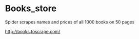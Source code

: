# Books_store

Spider scrapes names and prices of all 1000 books on 50 pages

http://books.toscrape.com/
